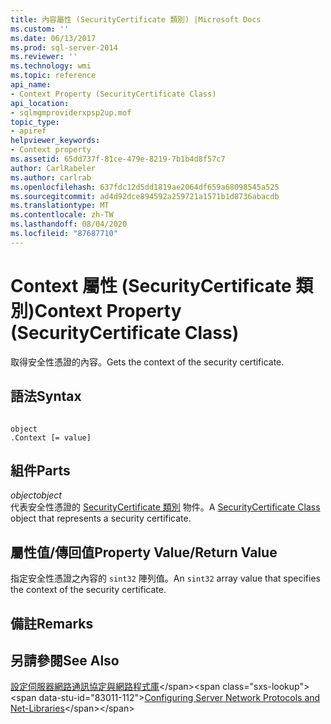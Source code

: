 ```yaml
---
title: 內容屬性 (SecurityCertificate 類別) |Microsoft Docs
ms.custom: ''
ms.date: 06/13/2017
ms.prod: sql-server-2014
ms.reviewer: ''
ms.technology: wmi
ms.topic: reference
api_name:
- Context Property (SecurityCertificate Class)
api_location:
- sqlmgmproviderxpsp2up.mof
topic_type:
- apiref
helpviewer_keywords:
- Context property
ms.assetid: 65dd737f-81ce-479e-8219-7b1b4d8f57c7
author: CarlRabeler
ms.author: carlrab
ms.openlocfilehash: 637fdc12d5dd1819ae2064df659a68098545a525
ms.sourcegitcommit: ad4d92dce894592a259721a1571b1d8736abacdb
ms.translationtype: MT
ms.contentlocale: zh-TW
ms.lasthandoff: 08/04/2020
ms.locfileid: "87687710"
---
```

# <a name="context-property-securitycertificate-class"></a><span data-ttu-id="83011-102">Context 屬性 (SecurityCertificate 類別)</span><span class="sxs-lookup"><span data-stu-id="83011-102">Context Property (SecurityCertificate Class)</span></span>
  <span data-ttu-id="83011-103">取得安全性憑證的內容。</span><span class="sxs-lookup"><span data-stu-id="83011-103">Gets the context of the security certificate.</span></span>  
  
## <a name="syntax"></a><span data-ttu-id="83011-104">語法</span><span class="sxs-lookup"><span data-stu-id="83011-104">Syntax</span></span>  
  
```  
  
object  
.Context [= value]  
```  
  
## <a name="parts"></a><span data-ttu-id="83011-105">組件</span><span class="sxs-lookup"><span data-stu-id="83011-105">Parts</span></span>  
 <span data-ttu-id="83011-106">*object*</span><span class="sxs-lookup"><span data-stu-id="83011-106">*object*</span></span>  
 <span data-ttu-id="83011-107">代表安全性憑證的 [SecurityCertificate 類別](securitycertificate-class.md) 物件。</span><span class="sxs-lookup"><span data-stu-id="83011-107">A [SecurityCertificate Class](securitycertificate-class.md) object that represents a security certificate.</span></span>  
  
## <a name="property-valuereturn-value"></a><span data-ttu-id="83011-108">屬性值/傳回值</span><span class="sxs-lookup"><span data-stu-id="83011-108">Property Value/Return Value</span></span>  
 <span data-ttu-id="83011-109">指定安全性憑證之內容的 `sint32` 陣列值。</span><span class="sxs-lookup"><span data-stu-id="83011-109">An `sint32` array value that specifies the context of the security certificate.</span></span>  
  
## <a name="remarks"></a><span data-ttu-id="83011-110">備註</span><span class="sxs-lookup"><span data-stu-id="83011-110">Remarks</span></span>  
  
## <a name="see-also"></a><span data-ttu-id="83011-111">另請參閱</span><span class="sxs-lookup"><span data-stu-id="83011-111">See Also</span></span>  
 <span data-ttu-id="83011-112">[設定伺服器網路通訊協定與網路程式庫](https://msdn.microsoft.com/library/ms177485\(v=sql.100\).aspx)</span><span class="sxs-lookup"><span data-stu-id="83011-112">[Configuring Server Network Protocols and Net-Libraries](https://msdn.microsoft.com/library/ms177485\(v=sql.100\).aspx)</span></span>  
  
  
